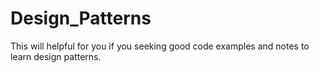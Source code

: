 # Design_Patterns
This will helpful for you if you seeking good code examples and notes to learn design patterns.
